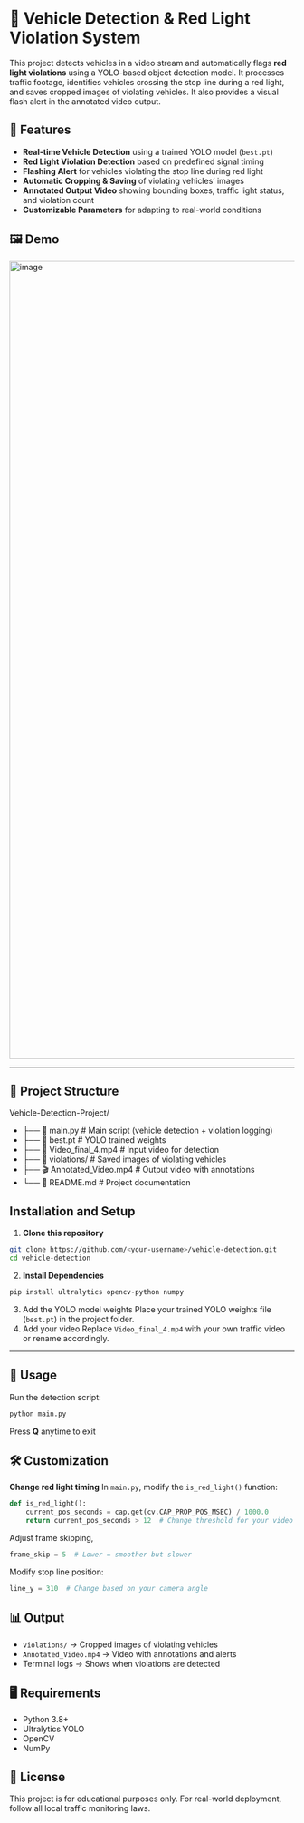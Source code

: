 # 🚦 Vehicle Detection & Red Light Violation System  

This project detects vehicles in a video stream and automatically flags **red light violations** using a YOLO-based object detection model. It processes traffic footage, identifies vehicles crossing the stop line during a red light, and saves cropped images of violating vehicles. It also provides a visual flash alert in the annotated video output.  

## 📌 Features  
- **Real-time Vehicle Detection** using a trained YOLO model (`best.pt`)  
- **Red Light Violation Detection** based on predefined signal timing  
- **Flashing Alert** for vehicles violating the stop line during red light  
- **Automatic Cropping & Saving** of violating vehicles’ images  
- **Annotated Output Video** showing bounding boxes, traffic light status, and violation count  
- **Customizable Parameters** for adapting to real-world conditions  

## 🖼 Demo  
<img width="2508" height="1408" alt="image" src="https://github.com/user-attachments/assets/e2d12011-5059-4b62-a0c7-06b46db4101f" />

---

## 📂 Project Structure  
Vehicle-Detection-Project/
- ├── 📄 main.py                    # Main script (vehicle detection + violation logging)
- ├── 🎯 best.pt                    # YOLO trained weights  
- ├── 🎥 Video_final_4.mp4          # Input video for detection
- ├── 📁 violations/                # Saved images of violating vehicles
- ├── 🎬 Annotated_Video.mp4        # Output video with annotations
- └── 📖 README.md                  # Project documentation



## Installation and Setup
1. **Clone this repository**
```bash
git clone https://github.com/<your-username>/vehicle-detection.git
cd vehicle-detection
```
2. **Install Dependencies**
```bash
pip install ultralytics opencv-python numpy
```
3. Add the YOLO model weights
   Place your trained YOLO weights file (`best.pt`) in the project folder.
4. Add your video
   Replace `Video_final_4.mp4` with your own traffic video or rename accordingly.

---

## 🚀 Usage
Run the detection script:
```bash
python main.py
```
Press **Q** anytime to exit

## 🛠 Customization
**Change red light timing**
In `main.py`, modify the `is_red_light()` function:
```python
def is_red_light():
    current_pos_seconds = cap.get(cv.CAP_PROP_POS_MSEC) / 1000.0
    return current_pos_seconds > 12  # Change threshold for your video
```
Adjust frame skipping,
```python
frame_skip = 5  # Lower = smoother but slower
```
Modify stop line position:
```python
line_y = 310  # Change based on your camera angle
```
## 📊 Output
- `violations/` → Cropped images of violating vehicles
- `Annotated_Video.mp4` → Video with annotations and alerts
- Terminal logs → Shows when violations are detected

## 🖥 Requirements
- Python 3.8+
- Ultralytics YOLO
- OpenCV
- NumPy

## 📜 License
This project is for educational purposes only. For real-world deployment, follow all local traffic monitoring laws.
